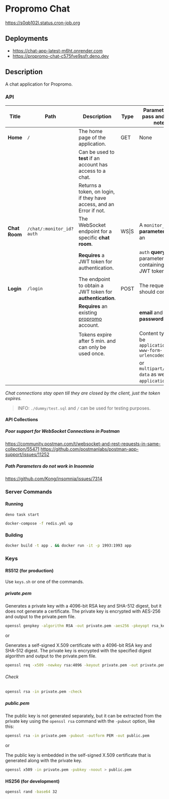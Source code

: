 # Propromo Chat

<https://s0qb102l.status.cron-job.org>

## Deployments

* <https://chat-app-latest-m6ht.onrender.com>
* <https://propromo-chat-c575fve9ssfr.deno.dev>

## Description

A chat application for Propromo.

### API

| Title         | Path                     | Description                                                          | Type  | Parameters to pass and other notes                      |
| ------------- | ------------------------ | -------------------------------------------------------------------- | ----- | ------------------------------------------------------- |
| **Home**      | `/`                      | The home page of the application.                                    | GET   | None                                                    |
|               |                          | Can be used to **test** if an account has access to a chat.          |       |                                                         |
|               |                          | Returns a token, on login, if they have access, and an Error if not. |       |                                                         |
| **Chat Room** | `/chat/:monitor_id?auth` | The WebSocket endpoint for a specific **chat room**.                 | WS\|S | A `monitor_id` **url parameter**, and an                |
|               |                          | **Requires** a JWT token for authentication.                         |       | `auth` **query** parameter containing the JWT token.    |
| **Login**     | `/login`                 | The endpoint to obtain a JWT token for **authentication**.           | POST  | The request body should contain:                        |
|               |                          | **Requires** an existing [propromo](propromo.duckdns.org) account.   |       | **email** and **password**, fields.     |
|               |                          | Tokens expire after 5 min. and can only be used once.                |       | Content type can be `application/x-www-form-urlencoded` |
|               |                          |                                                                      |       | or `multipart/form-data` as well as `application/json`. |

_Chat connections stay open till they are closed by the client, just the token expires._

> INFO: `./dummy/test.sql` and `/` can be used for testing purposes.

#### API Collections

##### Poor support for WebSocket Connections in Postman

<https://community.postman.com/t/websocket-and-rest-requests-in-same-collection/55471>
<https://github.com/postmanlabs/postman-app-support/issues/11252>

##### Path Parameters do not work in Insomnia

<https://github.com/Kong/insomnia/issues/7314>

### Server Commands

#### Running

```bash
deno task start
```

```bash
docker-compose -f redis.yml up
```

#### Building

```bash
docker build -t app . && docker run -it -p 1993:1993 app
```

### Keys

#### RS512 (for production)

Use `keys.sh` or one of the commands.

##### private.pem

Generates a private key with a 4096-bit RSA key and SHA-512 digest, but it does not generate a certificate. The private key is encrypted with AES-256 and output to the private.pem file.

```bash
openssl genpkey -algorithm RSA -out private.pem -aes256 -pkeyopt rsa_keygen_bits:4096 -pkeyopt digest:sha512
```

or

Generates a self-signed X.509 certificate with a 4096-bit RSA key and SHA-512 digest. The private key is encrypted with the specified digest algorithm and output to the private.pem file.

```bash
openssl req -x509 -newkey rsa:4096 -keyout private.pem -out private.pem -days 3650 -nodes -subj '/CN=propromo.chat' -sha512
```

###### Check

```bash
openssl rsa -in private.pem -check
```

##### public.pem

The public key is not generated separately, but it can be extracted from the private key using the `openssl rsa` command with the `-pubout` option, like this:

```bash
openssl rsa -in private.pem -pubout -outform PEM -out public.pem
```

or

The public key is embedded in the self-signed X.509 certificate that is generated along with the private key.

```bash
openssl x509 -in private.pem -pubkey -noout > public.pem
```

#### HS256 (for development)

```bash
openssl rand -base64 32
```
